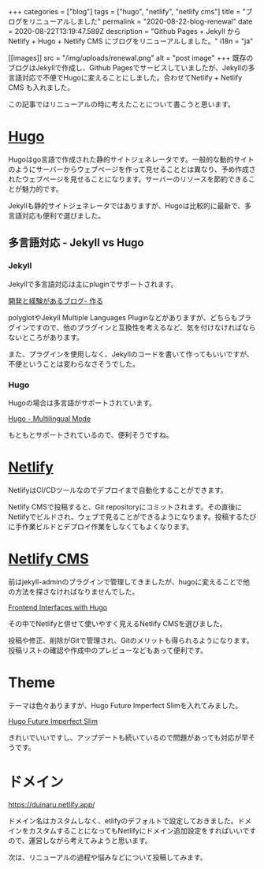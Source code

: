 +++
categories = ["blog"]
tags = ["hugo", "netlify", "netlify cms"]
title = "ブログをリニューアルしました"
permalink = "2020-08-22-blog-renewal"
date = 2020-08-22T13:19:47.589Z
description = "Github Pages + Jekyll から Netlify + Hugo + Netlify CMS にブログをリニューアルしました。"
i18n = "ja"

[[images]]
src = "/img/uploads/renewal.png"
alt = "post image"
+++
既存のブログはJekyllで作成し、Github Pagesでサービスしていましたが、Jekyllの多言語対応で不便でHugoに変えることにしました。合わせてNetlify + Netlify CMS も入れました。

この記事ではリニューアルの時に考えたことについて書こうと思います。

# [Hugo](https://gohugo.io/about/what-is-hugo/)

Hugoはgo言語で作成された静的サイトジェネレータです。一般的な動的サイトのようにサーバーからウェブページを作って見せることとは異なり、予め作成されたウェブページを見せることになります。サーバーのリソースを節約できることが魅力的です。

Jekyllも静的サイトジェネレータではありますが、Hugoは比較的に最新で、多言語対応も便利で選びました。

## 多言語対応 - Jekyll vs Hugo

### Jekyll

Jekyllで多言語対応は主にpluginでサポートされます。 

[開発と経験があるブログ- 作る](../2019-10-23-blog-with-development-and-experience/#作る)

polyglotやJekyll Multiple Languages Pluginなどがありますが、どちらもプラグインですので、他のプラグインと互換性を考えるなど、気を付けなければならないところがあります。

また、プラグインを使用しなく、Jekyllのコードを書いて作ってもいいですが、不便ということは変わらなさそうでした。

### Hugo

Hugoの場合は多言語がサポートされています。

[Hugo - Multilingual Mode](https://gohugo.io/content-management/multilingual/)

もともとサポートされているので、便利そうですね。

# [Netlify](https://www.netlify.com/)

NetlifyはCI/CDツールなのでデプロイまで自動化することができます。

Netlify CMSで投稿すると、Git repositoryにコミットされます。その直後にNetlifyでビルドされ、ウェブで見ることができるようになります。投稿するたびに手作業ビルドとデプロイ作業をしなくてもよくなります。

# [Netlify CMS](https://www.netlifycms.org/)

前はjekyll-adminのプラグインで管理してきましたが、hugoに変えることで他の方法を探さなければなりませんでした。

[Frontend Interfaces with Hugo](https://gohugo.io/tools/frontends/)

その中でNetlifyと併せて使いやすく見えるNetlify CMSを選びました。

投稿や修正、削除がGitで管理され、Gitのメリットも得られるようになります。投稿リストの確認や作成中のプレビューなどもあって便利です。

# Theme

テーマは色々ありますが、Hugo Future Imperfect Slimを入れてみました。

[Hugo Future Imperfect Slim](https://github.com/pacollins/hugo-future-imperfect-slim)

きれいでいいですし、アップデートも続いているので問題があっても対応が早そうです。

# ドメイン

<https://duinaru.netlify.app/>

ドメイン名はカスタムしなく、etlifyのデフォルトで設定しておきました。ドメインをカスタムすることになってもNetlifyにドメイン追加設定をすればいいですので、運営しながら考えてみようと思います。

次は、リニューアルの過程や悩みなどについて投稿してみます。